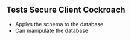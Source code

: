 ## Tests Secure Client Cockroach

- Applys the schema to the database
- Can manipulate the database
